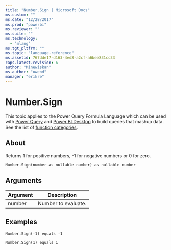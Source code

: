 ```yaml
---
title: "Number.Sign | Microsoft Docs"
ms.custom: ""
ms.date: "12/28/2017"
ms.prod: "powerbi"
ms.reviewer: ""
ms.suite: ""
ms.technology: 
  - "mlang"
ms.tgt_pltfrm: ""
ms.topic: "language-reference"
ms.assetid: 767dde17-d163-4ed8-a2cf-a6bee831cc33
caps.latest.revision: 6
author: "Minewiskan"
ms.author: "owend"
manager: "erikre"
---
```

# Number.Sign
This topic applies to the Power Query Formula Language which can be used with [Power Query](https://support.office.com/article/Introduction-to-Microsoft-Power-Query-for-Excel-6E92E2F4-2079-4E1F-BAD5-89F6269CD605) and [Power BI Desktop](http://go.microsoft.com/fwlink/p/?LinkId=618607) to build queries that mashup data. See the list of [function categories](https://msdn.microsoft.com/en-us/library/mt211003.aspx).  
  
## About  
Returns 1 for positive numbers, -1 for negative numbers or 0 for zero.  
  
```  
Number.Sign(number as nullable number) as nullable number  
```  
  
## Arguments  
  
|Argument|Description|  
|------------|---------------|  
|number|Number to evaluate.|  
  
## Examples  
  
```  
Number.Sign(-1) equals -1  
```  
  
```  
Number.Sign(1) equals 1  
```  
